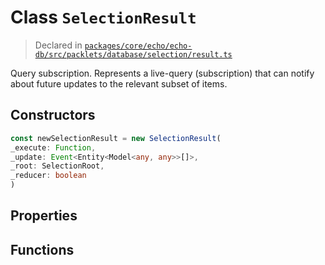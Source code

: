# Class `SelectionResult`
> Declared in [`packages/core/echo/echo-db/src/packlets/database/selection/result.ts`](https://github.com/dxos/protocols/blob/main/packages/core/echo/echo-db/src/packlets/database/selection/result.ts#L27)

Query subscription.
Represents a live-query (subscription) that can notify about future updates to the relevant subset of items.

## Constructors
```ts
const newSelectionResult = new SelectionResult(
_execute: Function,
_update: Event<Entity<Model<any, any>>[]>,
_root: SelectionRoot,
_reducer: boolean
)
```

## Properties

## Functions
